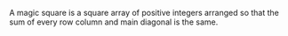 A magic square is a square array of positive integers arranged so that the sum of every row column and main diagonal is the same.
